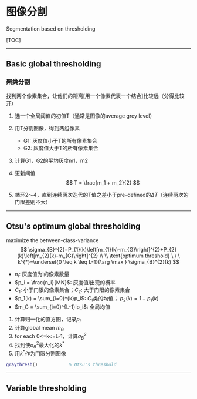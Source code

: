 # 图像分割

Segmentation based on thresholding

[TOC]

------

## Basic global thresholding

### 聚类分割

找到两个像素集合，让他们的距离[用一个像素代表一个结合]比较远（分得比较开）

1. 选一个全局阈值的初值T（通常是图像的average grey level）

2. 用T分割图像，得到两组像素

   - G1: 灰度值小于T的所有像素集合
   - G2: 灰度值大于T的所有像素集合

3. 计算G1，G2的平均灰度m1，m2

4. 更新阈值
   $$
   T = \frac{m_1 + m_2}{2}
   $$

5. 循环2～4，直到连续两次迭代的T值之差小于pre-defined的$\Delta T$（连续两次的门限差别不大）

------

## Otsu's optimum global thresholding

maximize the between-class-variance
$$
\sigma_{B}^{2}=P_{1}(k)\left[m_{1}(k)-m_{G}\right]^{2}+P_{2}(k)\left[m_{2}(k)-m_{G}\right]^{2} \\ \\
\text{optimum threshold} \ \ \ k^{*}=\underset{0 \leq k \leq L-1}{\arg \max } \sigma_{B}^{2}(k)
$$

- $n_i$: 灰度值为i的像素数量
- $p_i = \frac{n_i}{MN}$: 灰度值i出现的概率
- $C_1$: 小于门限的像素集合；$C_2$: 大于门限的像素集合
- $p_1(k) = \sum_{i=0}^{k}p_i$: $C_1$类的均值； $p_2(k) = 1 - p_1(k)$
- $m_G = \sum_{i=0}^{L-1}ip_i$: 全局均值 

1. 计算归一化的直方图，记录$p_i$
2. 计算global mean $m_G$
3. for each 0<=k<=L-1，计算$\sigma_B^2$
4. 找到使$\sigma_B^2$最大化的$k^*$
5. 用$k^*$作为门限分割图像

```matlab
graythresh()			% Otsu's threshold
```

------

## Variable thresholding



